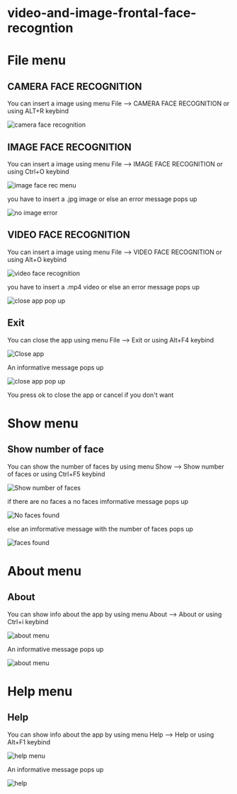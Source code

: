 # video-and-image-frontal-face-recogntion

# File menu

## CAMERA FACE RECOGNITION

You can insert a image using menu File --> CAMERA FACE RECOGNITION or using ALT+R keybind

<p><img src ="doc images/File menu/camera face recognition.png" title="camera face recognition"/> </p>

## IMAGE FACE RECOGNITION

You can insert a image using menu File --> IMAGE FACE RECOGNITION or using Ctrl+O keybind

<p><img src ="doc images/File menu/image face recognition.png" title="image face rec menu"/> </p>

you have to insert a .jpg image or else an error message pops up

<p><img src ="doc images/File menu/no image error.png" title="no image error"> </p>

## VIDEO FACE RECOGNITION

You can insert a image using menu File --> VIDEO FACE RECOGNITION or using Alt+O keybind

<p><img src ="doc images/File menu/video face recognition.png" title="video face recognition"/> </p>

you have to insert a .mp4 video or else an error message pops up

<p><img src ="doc images/File menu/no image error.png" title="close app pop up"/> </p>

## Exit

You can close the app using menu File --> Exit or using Alt+F4 keybind

<p><img src = "doc images/File menu/close app.png" title="Close app"/></p>

An informative message pops up

<p><img src ="doc images/File menu/close app pop up.png" title="close app pop up"/> </p>

You press ok to close the app or cancel if you don't want

# Show menu

## Show number of face

You can show the number of faces by using menu Show --> Show number of faces or using Ctrl+F5 keybind

<p><img src = "doc images/Show menu/show menu.png" title="Show number of faces"/></p>

if there are no faces a no faces imformative message pops up

<p><img src = "doc images/Show menu/no faces found.png" title="No faces found"/></p>

else an imformative message with the number of faces  pops up

<p><img src = "doc images/Show menu/faces found.png" title="faces found"/></p>

# About menu

## About

You can show info about the app by using menu About --> About or using Ctrl+i keybind

<p><img src="doc images/About menu/about menu.png" title="about menu"/></p>


An informative message pops up

<p><img src="doc images/About menu/about.png" title="about menu"/></p> 

# Help menu

## Help

You can show info about the app by using menu Help --> Help or using Alt+F1 keybind

<p><img src="doc images/Help menu/help menu.png" title="help menu"/></p>

An informative message pops up

<p><img src="doc images/Help menu/help.png" title="help"/></p> 